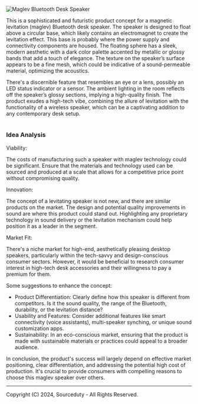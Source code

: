 ![Maglev Bluetooth Desk Speaker](https://github.com/sourceduty/Maglev_Speaker/assets/123030236/802f335f-59ac-465a-9783-255cfcf2495b)

This is a sophisticated and futuristic product concept for a magnetic levitation (maglev) Bluetooth desk speaker. The speaker is designed to float above a circular base, which likely contains an electromagnet to create the levitation effect. This base is probably where the power supply and connectivity components are housed. The floating sphere has a sleek, modern aesthetic with a dark color palette accented by metallic or glossy bands that add a touch of elegance. The texture on the speaker’s surface appears to be a fine mesh, which could be indicative of a sound-permeable material, optimizing the acoustics.

There's a discernible feature that resembles an eye or a lens, possibly an LED status indicator or a sensor. The ambient lighting in the room reflects off the speaker’s glossy sections, implying a high-quality finish. The product exudes a high-tech vibe, combining the allure of levitation with the functionality of a wireless speaker, which can be a captivating addition to any contemporary desk setup.

#
### Idea Analysis

Viability: 

The costs of manufacturing such a speaker with maglev technology could be significant. Ensure that the materials and technology used can be sourced and produced at a scale that allows for a competitive price point without compromising quality.

Innovation: 

The concept of a levitating speaker is not new, and there are similar products on the market. The design and potential quality improvements in sound are where this product could stand out. Highlighting any proprietary technology in sound delivery or the levitation mechanism could help position it as a leader in the segment.

Market Fit: 

There's a niche market for high-end, aesthetically pleasing desktop speakers, particularly within the tech-savvy and design-conscious consumer sectors. However, it would be beneficial to research consumer interest in high-tech desk accessories and their willingness to pay a premium for them.

Some suggestions to enhance the concept:

- Product Differentiation: Clearly define how this speaker is different from competitors. Is it the sound quality, the range of the Bluetooth, durability, or the levitation distance?
- Usability and Features: Consider additional features like smart connectivity (voice assistants), multi-speaker synching, or unique sound customization apps.
- Sustainability: In an eco-conscious market, ensuring that the product is made with sustainable materials or practices could appeal to a broader audience.

In conclusion, the product's success will largely depend on effective market positioning, clear differentiation, and addressing the potential high cost of production. It's crucial to provide consumers with compelling reasons to choose this maglev speaker over others.

***
Copyright (C) 2024, Sourceduty - All Rights Reserved.
